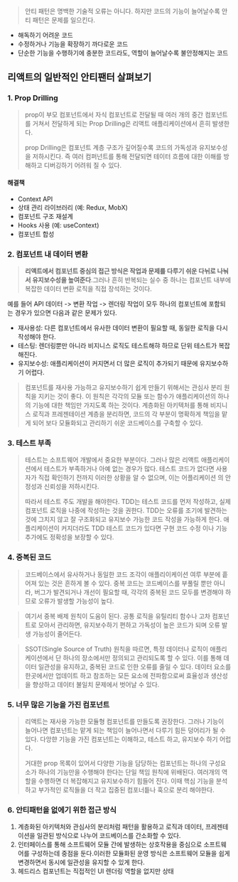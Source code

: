> 안티 패턴은 명백한 기술적 오류는 아니다. 하지만 코드의 기능이 늘어날수록 안티 패턴은 문제를 일으킨다.

- 해독하기 어려운 코드
- 수정하거나 기능을 확장하기 까다로운 코드
- 단순한 기능을 수행하기에 충분한 코드라도, 역할이 늘어날수록 불안정해지는 코드

## 리액트의 일반적인 안티팬터 살펴보기

### 1. Prop Drilling

> prop이 부모 컴포넌트에서 자식 컴포넌트로 전달될 때 여러 개의 중간 컴포넌트를 거쳐서 전달하게 되는 Prop Drilling은 리액트 애플리케이션에서 흔히 발생한다.
> 
> prop Drilling은 컴포넌트 계층 구조가 깊어질수록 코드의 가독성과 유지보수성을 저하시킨다.
> 즉 여러 컴퍼넌트를 통해 전달되면 테이터 흐름에 대한 이해를 방해하고 디버깅하기 어려워 질 수 있다.

#### 해결책
-  Context API
-  상태 관리 라이브러리 (예: Redux, MobX)
-  컴포넌트 구조 재설계
-  Hooks 사용 (예: useContext)
-  컴포넌트 합성

### 2. 컴포넌트 내 데이터 변환

> **리액트에서 컴포넌트 중심의 접근 방식은 작업과 문제를 다루기 쉬운 다뉘로 나눠서 유지보수성을 높여준다**.그러나 흔히 반복되는 실수 중 하나는 컴포넌트 내부에 복잡한 데이터 변환 로직을 직접 장석하는 것이다.

 예를 들어 API 데이터 -> 변환 작업 -> 렌더링 작업이 모두 하나의 컴포넌트에 포함되는 경우가 있으면 다음과 같은 문제가 있다.
 
- 재사용성: 다른 컴포넌트에서 유사한 데이터 변환이 필요할 때, 동일한 로직을 다시 작성해야 한다.
- 테스팅: 렌더링뿐만 아니라 비지니스 로직도 테스트해햐 하므로 단위 테스트가 복잡해진다.
- 유지보수성: 애플리케이션이 커지면서 더 많은 로직이 추가되기 때문에 유지보수하기 어렵다.

> 컴포넌트를 재사용 가능하고 유지보수하기 쉽게 만들기 위해서는 관심사 분리 원칙을 지키는 것이 좋다.
> 이 원칙은 각각의 모듈 또는 함수가 애플리케이션의 하나의 기능에 대한 책임만 가지도록 하는 것이다.
> 계층화된 아키텍처를 통해 비지니스 로직과 프레젠테이션 계층을 분리하면, 코드의 각 부분이 명확하게 책임을 맡게 되어 보다 모듈화되고 관리하기 쉬운 코드베이스를 구축할 수 있다.

### 3. 테스트 부족

> 테스트는 소프트웨어 개발에서 중요한 부분이다. 그러나 많은 리액트 애플리케이션에서 테스트가 부족하거나 아예 없는 경우가 많다. 테스트 코드가 없다면 사용자가 직접 확인하기 전까지 이러한 상황을 알 수 없으며, 이는 어플리케이션 의 안정성과 신뢰성을 저하시킨다.
> 
> 따라서 테스트 주도 개발을 해야한다. TDD는 테스트 코드를 먼저 작성하고, 실제 컴포넌트 로직을 나중에 작성하는 것을 권한다. TDD는 오류를 조기에 발견하는 것에 그치지 않고 잘 구조화되고 유지보수 가능한 코드 작성을 가능하게 한다. 애플리케이션이 커지더라도 TDD 테스트 코드가 있다면 구현 코드 수정 이나 기능 추가에도 정확성을 보장할 수 있다.


### 4. 중복된 코드

> 코드베이스에서 유사하거나 동일한 코드 조각이 애플리이케이션 여루 부분에 흩어져 있는 것은 흔하게 볼 수 있다. 중복 코드는 코드베이스를 부풀릴 뿐만 아니라, 버그가 발견되거나 개선이 필요할 때, 각각의 중복된 코드 모두를 변경해야 하므로 오류가 발생할 가능성이 높다.

> 여기서 중복 배제 원칙이 도움이 된다. 공통 로직을 유틸리티 함수나 고차 컴포넌트로 모아서 관리하면, 유지보수하기 편하고 가독성이 높은 코드가 되며 오류 발생 가능성이 줄어든다.

> SSOT(Single Source of Truth) 원칙을 따르면, 특정 데이터나 로직이 애플리케이션에서 단 하나의 장소에서만 정의되고 관리되도록 할 수 있다. 이를 통해 데이터 일관성을 유지하고, 중복된 코드로 인한 오류를 줄일 수 있다. 데이터 요소를 한곳에서만 업데이트 하고 참조하는 모든 요소에 전파함으로써 효율성과 생산성을 향상하고 데이터 불일치 문제에서 벗어날 수 있다.

### 5. 너무 많은 기능을 가진 컴포넌트

> 리액트는 재사용 가능한 모듈형 컴포넌트를 만들도록 권장한다. 그러나 기능이 늘어나면 컴포넌트는 맡게 되는 책임이 늘어나면서 다루기 힘든 덩어리가 될 수 있다. 다앙햔 기능을 가진 컴포넌트는 이해하고, 테스트 하고, 유지보수 하기 어럽다.
> 
> 거대한 prop 목록이 있어서 다양한 기능을 담당하는 컴포넌트는 하나의 구성요소가 하나의 기능만을 수행해야 한다는 단일 책임 원칙에 위배된다. 여러개의 역할을 수행하면 더 복잡해지고 유지보수하기 힘들어 진다. 이때 핵심 기능을 분석하고 부가적인 로직들을 더 작고 집중된 컴포너틑나 훅으로 분리 해야한다.

### 6. 안티패턴을 없에기 위한 접근 방식

1. 계층화된 아키텍처와 관심사의 분리처럼 패턴을 활용하고 로직과 데이터, 프레젠테이션을 일관된 방식으로 나누어 코드베이스를 간소화할 수 있다.
2. 인터페이스를 통해 소프트웨어 모듈 간에 발생하는 상호작용을 중심으로 소프트웨어를 구성하는데 중점을 둔다.이러한 모듈화된 운영 방식은 소프트웨어 모듈을 쉽게 변경하면서 동시에 일관성을 유지할 수 있게 한다.
3. 헤드리스 컴포넌트는 직접적인 UI 렌더링 역할을 없지만 상태 